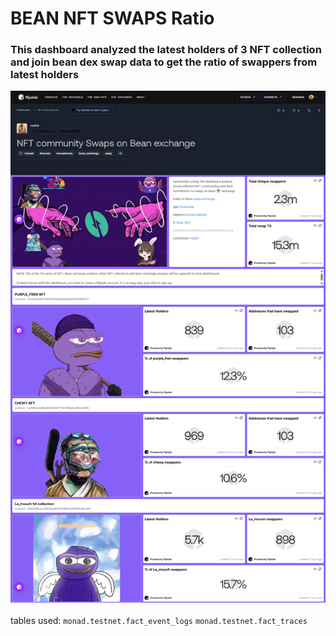 # BEAN NFT SWAPS Ratio

### This dashboard analyzed the latest holders of 3 NFT collection and join bean dex swap data to get the ratio of swappers from latest holders
![BEAN DASHBOARD](./BEANDEX_NFT-SWAP_(only_3_NFT).png)

tables used:
`monad.testnet.fact_event_logs`
`monad.testnet.fact_traces`
